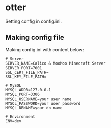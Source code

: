 ﻿# otter
Setting config in config.ini.  

## Making config file
Making config.ini with content below:  
```
# Server
SERVER_NAME=Calico & MooMoo Minecraft Server
SERVER_PORT=7001
SSL_CERT_FILE_PATH=
SSL_KEY_FILE_PATH=

# MySQL
MYSQL_ADDR=127.0.0.1
MYSQL_PORT=3306
MYSQL_USERNAME=your user name
MYSQL_PASSWORD=your user password
MYSQL_DBNAME=your db name

# Environment
ENV=dev
```
